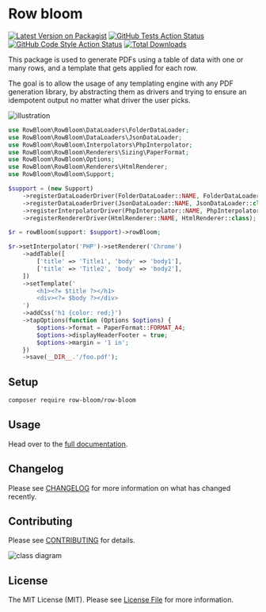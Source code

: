 # Row bloom

[![Latest Version on Packagist](https://img.shields.io/packagist/v/row-bloom/row-bloom.svg?style=flat-square)](https://packagist.org/packages/row-bloom/row-bloom)
[![GitHub Tests Action Status](https://img.shields.io/github/actions/workflow/status/row-bloom/row-bloom/run-tests.yml?branch=main&label=tests&style=flat-square)](https://github.com/row-bloom/row-bloom/actions?query=workflow%3Arun-tests+branch%3Amain)
[![GitHub Code Style Action Status](https://img.shields.io/github/actions/workflow/status/row-bloom/row-bloom/fix-php-code-style-issues.yml?branch=main&label=code%20style&style=flat-square)](https://github.com/row-bloom/row-bloom/actions?query=workflow%3A"Fix+PHP+code+style+issues"+branch%3Amain)
[![Total Downloads](https://img.shields.io/packagist/dt/row-bloom/row-bloom.svg?style=flat-square)](https://packagist.org/packages/row-bloom/row-bloom)

This package is used to generate PDFs using a table of data with one or many rows, and a template that gets applied for each row.

The goal is to allow the usage of any templating engine with any PDF generation library, by abstracting them as drivers and trying to ensure an idempotent output no matter what driver the user picks.

![illustration](./illustration.png)

```php
use RowBloom\RowBloom\DataLoaders\FolderDataLoader;
use RowBloom\RowBloom\DataLoaders\JsonDataLoader;
use RowBloom\RowBloom\Interpolators\PhpInterpolator;
use RowBloom\RowBloom\Renderers\Sizing\PaperFormat;
use RowBloom\RowBloom\Options;
use RowBloom\RowBloom\Renderers\HtmlRenderer;
use RowBloom\RowBloom\Support;

$support = (new Support)
    ->registerDataLoaderDriver(FolderDataLoader::NAME, FolderDataLoader::class)
    ->registerDataLoaderDriver(JsonDataLoader::NAME, JsonDataLoader::class)
    ->registerInterpolatorDriver(PhpInterpolator::NAME, PhpInterpolator::class)
    ->registerRendererDriver(HtmlRenderer::NAME, HtmlRenderer::class);

$r = rowBloom(support: $support)->rowBloom;

$r->setInterpolator('PHP')->setRenderer('Chrome')
    ->addTable([
        ['title' => 'Title1', 'body' => 'body1'],
        ['title' => 'Title2', 'body' => 'body2'],
    ])
    ->setTemplate('
        <h1><?= $title ?></h1>
        <div><?= $body ?></div>
    ')
    ->addCss('h1 {color: red;}')
    ->tapOptions(function (Options $options) {
        $options->format = PaperFormat::FORMAT_A4;
        $options->displayHeaderFooter = true;
        $options->margin = '1 in';
    })
    ->save(__DIR__.'/foo.pdf');
```

## Setup

```bash
composer require row-bloom/row-bloom
```

## Usage

Head over to the [full documentation](https://github.com/row-bloom/row-bloom/wiki).

## Changelog

Please see [CHANGELOG](CHANGELOG.md) for more information on what has changed recently.

## Contributing

Please see [CONTRIBUTING](CONTRIBUTING.md) for details.

![class diagram](./class_diagram.drawio.png)

## License

The MIT License (MIT). Please see [License File](LICENSE.md) for more information.
